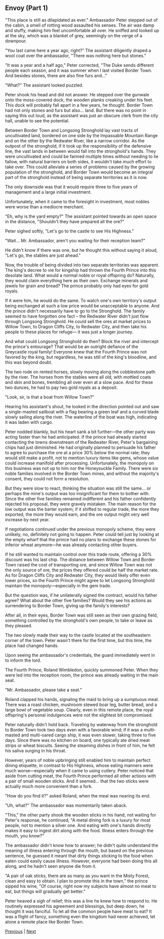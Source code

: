 ## Envoy (Part 1)
"This place is still as dilapidated as ever." Ambassador Peter stepped out of the cabin, a smell of rotting wood assaulted his senses. The air was damp and stuffy, making him feel uncomfortable all over. He sniffed and looked up at the sky, which was a blanket of grey, seemingly on the verge of a downpour.



"You last came here a year ago, right?" The assistant diligently draped a wool coat over the ambassador, "There was nothing here but stones."



"It was a year and a half ago," Peter corrected, "The Duke sends different people each season, and it was summer when I last visited Border Town. And besides stones, there are also fine furs and..."



"What?" The assistant looked puzzled.



Peter shook his head and did not answer. He stepped over the gunwale onto the moss-covered dock, the wooden planks creaking under his feet. This dock will probably fall apart in a few years, he thought. Border Town had not only stones and furs but also... land. But there was no point in saying this out loud, as the assistant was just an obscure clerk from the city hall, unable to see the potential.



Between Border Town and Longsong Stronghold lay vast tracts of uncultivated land, bordered on one side by the Impassable Mountain Range and on the other by the Redwater River, like a narrow corridor. As the outpost of the stronghold, if it took up the responsibility of the defensive line, the vast lands in between would fall into the stronghold's hands. They were uncultivated and could be farmed multiple times without needing to lie fallow, with natural barriers on both sides, it wouldn't take much effort to take over. This could alleviate a series of problems caused by the growing population of the stronghold, and Border Town would become an integral part of the stronghold instead of being separate territories as it is now.



The only downside was that it would require three to five years of management and a large initial investment.



Unfortunately, when it came to the foresight in investment, most nobles were worse than a mediocre merchant.



"Eh, why is the yard empty?" The assistant pointed towards an open space in the distance, "Shouldn't they have prepared all the ore?"



Peter sighed softly, "Let's go to the castle to see His Highness."

"Wait... Mr. Ambassador, aren't you waiting for their reception team?"

He didn't know if there was one, but he thought this without saying it aloud, "Let's go, the stables are just ahead."

Now, the trouble of being divided into two separate territories was apparent. The king's decree to vie for kingship had thrown the Fourth Prince into this desolate land. What would a normal noble or royal offspring do? Naturally, they would claim everything here as their own. Exchange minerals and jewels for grain and bread? The prince probably only had eyes for gold royals.

If it were him, he would do the same. To watch one's own territory's output being exchanged at such a low price would be unacceptable to anyone. And the prince didn't necessarily have to go to the Stronghold. The family seemed to have forgotten one fact – the Redwater River didn't just flow through Longsong Stronghold. He could sell the ores at market prices to Willow Town, to Dragon Cliffs City, to Redwater City, and then take his people to these places for refuge— it was just a longer journey.

And what could Longsong Stronghold do then? Block the river and intercept the prince's entourage? That would be an outright defiance of the Greycastle royal family! Everyone knew that the Fourth Prince was not favored by the king, but regardless, he was still of the king's bloodline, and this was beyond doubt.

The two rode on rented horses, slowly moving along the cobblestone path by the river. The horses from the stables were all old, with mottled coats and skin and bones, trembling all over even at a slow pace. And for these two dunces, he had to pay two gold royals as a deposit.

"Look, sir, is that a boat from Willow Town?"

Hearing his assistant's shout, he looked in the direction pointed out and saw a single-masted sailboat with a flag bearing a green leaf and a curved blade slowly sailing along the river. The waterline of the boat was high, indicating it was laden with cargo.



Peter nodded blankly, but his heart sank a bit further—the other party was acting faster than he had anticipated. If the prince had already started contacting the towns downstream of the Redwater River, Peter's bargaining chips had just diminished. He had originally planned to persuade his father to agree to purchase the ore at a price 30% below the normal rate; they would still make a profit, not to mention luxury items like gems, whose value could increase manifold after processing. Unfortunately, the monopoly on this business was not up to him nor the Honeysuckle Family. There were six noble families involved in the Border Town mines, and without the majority's consent, they could not form a resolution.



But they were slow to react, thinking the situation was still the same... or perhaps the mine's output was too insignificant for them to bother with. Since the other five families remained indifferent and his father confidently rejected his proposal, they were gravely mistaken. The main reason for the low output was the barter system; if it shifted to regular trade, the more they exported, the more they would earn, and the ore output might very well increase by next year.



If negotiations continued under the previous monopoly scheme, they were unlikely, no, definitely not going to happen. Peter could tell just by looking at the empty wharf that the prince had no plans to exchange these stones for inferior wheat anymore—he was already contacting other buyers.



If he still wanted to maintain control over this trade route, offering a 30% discount was his last chip. The distance between Willow Town and Border Town raised the cost of transporting ore, and since Willow Town was not the only source of ore, the prices they offered could be half the market rate. As for Dragon Cliffs City and Redwater City, they would likely offer even lower prices, so the Fourth Prince might agree to let Longsong Stronghold maintain the monopoly—especially in the gem trade.



But the question was, if he unilaterally signed the contract, would his father agree? What about the other five families? Would they see his actions as surrendering to Border Town, giving up the family's interests?



After all, in their eyes, Border Town was still seen as their own grazing field, something controlled by the stronghold's own people, to take or leave as they pleased.



The two slowly made their way to the castle located at the southeastern corner of the town. Peter wasn't there for the first time, but this time, the place had changed hands.



Upon seeing the ambassador's credentials, the guard immediately went in to inform the lord.



The Fourth Prince, Roland Wimbledon, quickly summoned Peter. When they were led into the reception room, the prince was already waiting in the main seat.



"Mr. Ambassador, please take a seat."

Roland clapped his hands, signaling the maid to bring up a sumptuous meal. There was a roast chicken, mushroom stewed boar leg, butter bread, and a large bowl of vegetable soup. Clearly, even in this remote place, the royal offspring's personal indulgences were not the slightest bit compromised.



Peter naturally didn't hold back. Traveling by waterway from the stronghold to Border Town took two days even with a favorable wind; if it was a multi-masted and multi-oared cargo ship, it was even slower, taking three to five days. Since there was no kitchen on board, one typically ate dried meat strips or wheat biscuits. Seeing the steaming dishes in front of him, he felt his saliva surging in his throat.



However, years of noble upbringing still enabled him to maintain perfect dining etiquette, in contrast to His Highness, whose eating manners were much worse—especially when it came to using cutlery. Peter noticed that aside from cutting meat, the Fourth Prince performed all other actions with a pair of small wooden sticks. And it seemed... that the two sticks were actually much more convenient than a fork.



"How do you find it?" asked Roland, when the meal was nearing its end.



"Uh, what?" The ambassador was momentarily taken aback.



"This," the other party shook the wooden sticks in his hand, not waiting for Peter's response, he continued, "A metal dining fork is a luxury for most people, not to mention a silver one. And eating with one's hands directly makes it easy to ingest dirt along with the food. Illness enters through the mouth, you know?"



The ambassador didn't know how to answer; he didn't quite understand the meaning of illness entering through the mouth, but based on the previous sentence, he guessed it meant that dirty things sticking to the food when eaten could easily cause illness. However, everyone had been doing this all along, and he hadn't seen anyone die from it.



"A pair of oak sticks, there are as many as you want in the Misty Forest, clean and easy to obtain. I plan to promote this in the town," the prince sipped his wine, "Of course, right now my subjects have almost no meat to eat, but things will gradually get better."



Peter heaved a sigh of relief; this was a line he knew how to respond to. He routinely expressed his agreement and blessings, but deep down, he thought it was fanciful. To let all the common people have meat to eat? It was a flight of fancy, something even the kingdom had never achieved, let alone a remote place like Border Town.





[Previous](CH0016.md) | [Next](CH0018.md)
